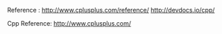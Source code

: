 Reference : http://www.cplusplus.com/reference/
            http://devdocs.io/cpp/

Cpp Reference: http://www.cplusplus.com/